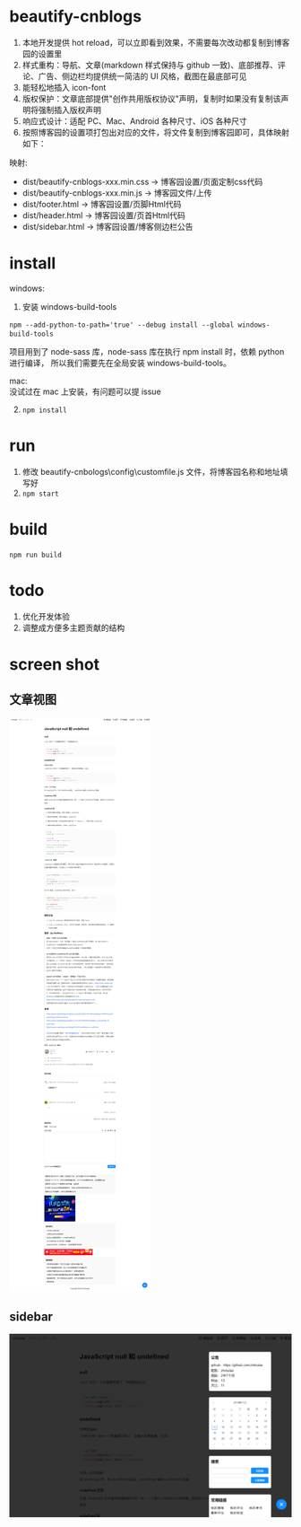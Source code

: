 # beautify-cnblogs

1. 本地开发提供 hot reload，可以立即看到效果，不需要每次改动都复制到博客园的设置里
2. 样式重构：导航、文章(markdown 样式保持与 github 一致)、底部推荐、评论、广告、侧边栏均提供统一简洁的 UI 风格，截图在最底部可见
3. 能轻松地插入 icon-font
4. 版权保护：文章底部提供"创作共用版权协议"声明，复制时如果没有复制该声明将强制插入版权声明
5. 响应式设计：适配 PC、Mac、Android 各种尺寸、iOS 各种尺寸
5. 按照博客园的设置项打包出对应的文件，将文件复制到博客园即可，具体映射如下：

映射:
*  dist/beautify-cnblogs-xxx.min.css -> 博客园设置/页面定制css代码
* dist/beautify-cnblogs-xxx.min.js -> 博客园文件/上传
* dist/footer.html -> 博客园设置/页脚Html代码
* dist/header.html -> 博客园设置/页首Html代码
* dist/sidebar.html -> 博客园设置/博客侧边栏公告

# install
windows:   
1. 安装 windows-build-tools
```
npm --add-python-to-path='true' --debug install --global windows-build-tools
```
项目用到了 node-sass 库，node-sass 库在执行 npm install 时，依赖 python 进行编译，
所以我们需要先在全局安装 windows-build-tools。

mac:  
没试过在 mac 上安装，有问题可以提 issue

2. `npm install`

# run
1. 修改 beautify-cnbologs\config\customfile.js 文件，将博客园名称和地址填写好
2. `npm start`

# build
`npm run build`

# todo
1. 优化开发体验
2. 调整成方便多主题贡献的结构

# screen shot
## 文章视图
![](./readme/post.png)
## sidebar
![](./readme/sidebar.png)
